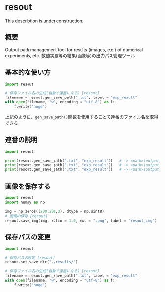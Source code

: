 # resout

This description is under construction.

## 概要
Output path management tool for results (images, etc.) of numerical experiments, etc.
数値実験等の結果(画像等)の出力パス管理ツール

## 基本的な使い方
```python
import resout

# 保存ファイル名の生成(自動で連番になる) [resout]
filename = resout.gen_save_path(".txt", label = "exp_result")
with open(filename, "w", encoding = "utf-8") as f:
	f.write("hoge")
```

上記のように、`gen_save_path()`関数を使用することで連番のファイル名を取得できる

## 連番の説明
```python
import resout

print(resout.gen_save_path(".txt", "exp_result"))	# -> <path>\output_img\20210605T144210\exp_result_0.txt
print(resout.gen_save_path(".txt", "exp_result"))	# -> <path>\output_img\20210605T144210\exp_result_1.txt
print(resout.gen_save_path(".txt", "exp_result"))	# -> <path>\output_img\20210605T144210\exp_result_2.txt
```

## 画像を保存する
```python
import resout
import numpy as np

img = np.zeros((200,200,3), dtype = np.uint8)
# 画像の保存 [resout]
resout.save_img(img, ratio = 1.0, ext = ".png", label = "resout_img")
```

## 保存パスの変更
```python
import resout

# 保存パスの設定 [resout]
resout.set_save_dir("./results/")

# 保存ファイル名の生成(自動で連番になる) [resout]
filename = resout.gen_save_path(".txt", label = "exp_result")
with open(filename, "w", encoding = "utf-8") as f:
	f.write("hoge")
```
